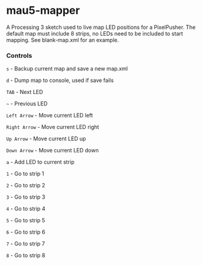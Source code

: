# mau5-mapper

A Processing 3 sketch used to live map LED positions for a PixelPusher. The default map must include 8 strips, no LEDs need to be included to start mapping. See blank-map.xml for an example.

### Controls
`s` - Backup current map and save a new map.xml

`d` - Dump map to console, used if save fails

`TAB` - Next LED

`~` - Previous LED

`Left Arrow` - Move current LED left

`Right Arrow` - Move current LED right

`Up Arrow` - Move current LED up

`Down Arrow` - Move current LED down

`a` - Add LED to current strip

`1` - Go to strip 1

`2` - Go to strip 2

`3` - Go to strip 3

`4` - Go to strip 4

`5` - Go to strip 5

`6` - Go to strip 6

`7` - Go to strip 7

`8` - Go to strip 8
